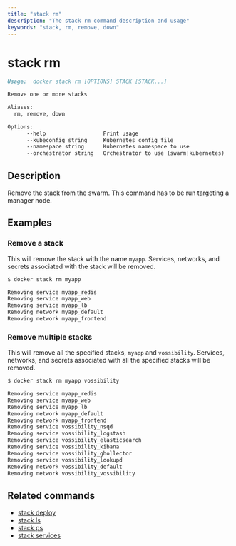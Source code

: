 ```yaml
---
title: "stack rm"
description: "The stack rm command description and usage"
keywords: "stack, rm, remove, down"
---
```


<!-- This file is maintained within the docker/cli GitHub
     repository at https://github.com/docker/cli/. Make all
     pull requests against that repo. If you see this file in
     another repository, consider it read-only there, as it will
     periodically be overwritten by the definitive file. Pull
     requests which include edits to this file in other repositories
     will be rejected.
-->

# stack rm

```markdown
Usage:  docker stack rm [OPTIONS] STACK [STACK...]

Remove one or more stacks

Aliases:
  rm, remove, down

Options:
      --help                  Print usage
      --kubeconfig string     Kubernetes config file
      --namespace string      Kubernetes namespace to use
      --orchestrator string   Orchestrator to use (swarm|kubernetes)
```

## Description

Remove the stack from the swarm. This command has to be run targeting
a manager node.

## Examples

### Remove a stack

This will remove the stack with the name `myapp`. Services, networks, and secrets associated with the stack will be removed.

```bash
$ docker stack rm myapp

Removing service myapp_redis
Removing service myapp_web
Removing service myapp_lb
Removing network myapp_default
Removing network myapp_frontend
```

### Remove multiple stacks

This will remove all the specified stacks, `myapp` and `vossibility`. Services, networks, and secrets associated with all the specified stacks will be removed.

```bash
$ docker stack rm myapp vossibility

Removing service myapp_redis
Removing service myapp_web
Removing service myapp_lb
Removing network myapp_default
Removing network myapp_frontend
Removing service vossibility_nsqd
Removing service vossibility_logstash
Removing service vossibility_elasticsearch
Removing service vossibility_kibana
Removing service vossibility_ghollector
Removing service vossibility_lookupd
Removing network vossibility_default
Removing network vossibility_vossibility
```

## Related commands

* [stack deploy](stack_deploy.md)
* [stack ls](stack_ls.md)
* [stack ps](stack_ps.md)
* [stack services](stack_services.md)

